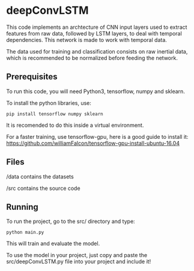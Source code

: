 # deepConvLSTM

This code implements an archtecture of CNN input layers used to extract features from raw data, followed by LSTM layers, to deal with temporal dependencies. This network is made to work with temporal data.

The data used for training and classification consists on raw inertial data, which is recommended to be normalized before
feeding the network.

## Prerequisites

To run this code, you will need Python3, tensorflow, numpy and sklearn.

To install the python libraries, use:

```
pip install tensorflow numpy sklearn
```

It is recomended to do this inside a virtual environment.

For a faster training, use tensorflow-gpu, here is a good guide to install it: https://github.com/williamFalcon/tensorflow-gpu-install-ubuntu-16.04


## Files

/data contains the datasets

/src contains the source code

## Running

To run the project, go to the src/ directory and type:

```
python main.py
```

This will train and evaluate the model.

To use the model in your project, just copy and paste the src/deepConvLSTM.py file into your project and include it!
